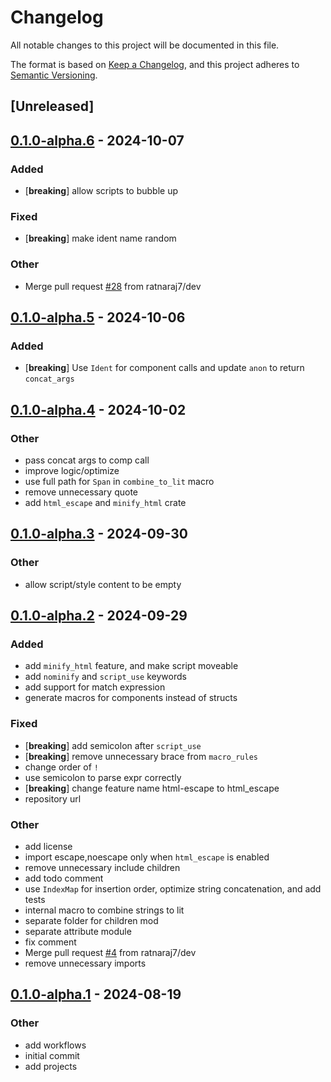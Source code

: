 # Changelog
All notable changes to this project will be documented in this file.

The format is based on [Keep a Changelog](https://keepachangelog.com/en/1.0.0/),
and this project adheres to [Semantic Versioning](https://semver.org/spec/v2.0.0.html).

## [Unreleased]

## [0.1.0-alpha.6](https://github.com/ratnaraj7/origami-engine/compare/origami-macros-v0.1.0-alpha.5...origami-macros-v0.1.0-alpha.6) - 2024-10-07

### Added

- [**breaking**] allow scripts to bubble up

### Fixed

- [**breaking**] make ident name random

### Other

- Merge pull request [#28](https://github.com/ratnaraj7/origami-engine/pull/28) from ratnaraj7/dev

## [0.1.0-alpha.5](https://github.com/ratnaraj7/origami-engine/compare/origami-macros-v0.1.0-alpha.4...origami-macros-v0.1.0-alpha.5) - 2024-10-06

### Added

- [**breaking**] Use `Ident` for component calls and update `anon` to return `concat_args`

## [0.1.0-alpha.4](https://github.com/ratnaraj7/origami-engine/compare/origami-macros-v0.1.0-alpha.3...origami-macros-v0.1.0-alpha.4) - 2024-10-02

### Other

- pass concat args to comp call
- improve logic/optimize
- use full path for `Span` in `combine_to_lit` macro
- remove unnecessary quote
- add `html_escape` and `minify_html` crate

## [0.1.0-alpha.3](https://github.com/ratnaraj7/origami-engine/compare/origami-macros-v0.1.0-alpha.2...origami-macros-v0.1.0-alpha.3) - 2024-09-30

### Other

- allow script/style content to be empty

## [0.1.0-alpha.2](https://github.com/ratnaraj7/origami-engine/compare/origami-macros-v0.1.0-alpha.1...origami-macros-v0.1.0-alpha.2) - 2024-09-29

### Added

- add `minify_html` feature, and make script moveable
- add `nominify` and `script_use` keywords
- add support for match expression
- generate macros for components instead of structs

### Fixed

- [**breaking**] add semicolon after `script_use`
- [**breaking**] remove unnecessary brace from `macro_rules`
- change order of `!`
- use semicolon to parse expr correctly
- [**breaking**] change feature name html-escape to html_escape
- repository url

### Other

- add license
- import escape,noescape only when `html_escape` is enabled
- remove unnecessary include children
- add todo comment
- use `IndexMap` for insertion order, optimize string concatenation, and add tests
- internal macro to combine strings to lit
- separate folder for children mod
- separate attribute module
- fix comment
- Merge pull request [#4](https://github.com/ratnaraj7/origami-engine/pull/4) from ratnaraj7/dev
- remove unnecessary imports

## [0.1.0-alpha.1](https://github.com/ratnaraj7/origami-engine/releases/tag/origami-macros-v0.1.0-alpha.1) - 2024-08-19

### Other
- add workflows
- initial commit
- add projects
